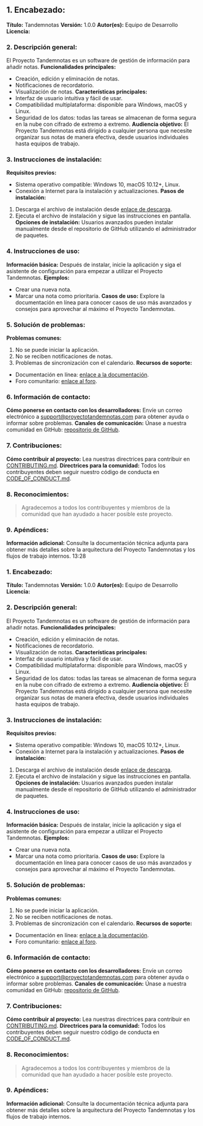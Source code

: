 ## 1. Encabezado:
**Título:** Tandemnotas 
**Versión:** 1.0.0 
**Autor(es):** Equipo de Desarrollo
**Licencia:**
### 2. Descripción general:
El Proyecto Tandemnotas es un software de gestión de información para añadir notas.
**Funcionalidades principales:**
- Creación, edición y eliminación de notas.
- Notificaciones de recordatorio.
- Visualización de notas.
**Características principales:**
- Interfaz de usuario intuitiva y fácil de usar.
- Compatibilidad multiplataforma: disponible para Windows, macOS y Linux.
- Seguridad de los datos: todas las tareas se almacenan de forma segura en la nube con cifrado de extremo a extremo.
**Audiencia objetivo:** El Proyecto Tandemnotas está dirigido a cualquier persona que necesite organizar sus notas de manera efectiva, desde usuarios individuales hasta equipos de trabajo.
### 3. Instrucciones de instalación:
**Requisitos previos:**
- Sistema operativo compatible: Windows 10, macOS 10.12+, Linux.
- Conexión a Internet para la instalación y actualizaciones.
**Pasos de instalación:**
1. Descarga el archivo de instalación desde [enlace de descarga](https://www.ejemplo.com).
2. Ejecuta el archivo de instalación y sigue las instrucciones en pantalla.
**Opciones de instalación:** Usuarios avanzados pueden instalar manualmente desde el repositorio de GitHub utilizando el administrador de paquetes.
### 4. Instrucciones de uso:
**Información básica:** Después de instalar, inicie la aplicación y siga el asistente de configuración para empezar a utilizar el Proyecto Tandemnotas.
**Ejemplos:**
- Crear una nueva nota.
- Marcar una nota como prioritaria.
**Casos de uso:** Explore la documentación en línea para conocer casos de uso más avanzados y consejos para aprovechar al máximo el Proyecto Tandemnotas.
### 5. Solución de problemas:
**Problemas comunes:**
1. No se puede iniciar la aplicación.
2. No se reciben notificaciones de notas.
3. Problemas de sincronización con el calendario.
**Recursos de soporte:**
- Documentación en línea: [enlace a la documentación](https://docs.proyectotandemnotas.com).
- Foro comunitario: [enlace al foro](https://community.proyectotandemnotas.com).
### 6. Información de contacto:
**Cómo ponerse en contacto con los desarrolladores:** Envíe un correo electrónico a support@proyectotandemnotas.com para obtener ayuda o informar sobre problemas.
**Canales de comunicación:** Únase a nuestra comunidad en GitHub: [repositorio de GitHub](https://github.com/proyectotandemnotas).
### 7. Contribuciones:
**Cómo contribuir al proyecto:** Lea nuestras directrices para contribuir en [CONTRIBUTING.md](CONTRIBUTING.md).
**Directrices para la comunidad:** Todos los contribuyentes deben seguir nuestro código de conducta en [CODE_OF_CONDUCT.md](CODE_OF_CONDUCT.md).
### 8. Reconocimientos:
> Agradecemos a todos los contribuyentes y miembros de la comunidad que han ayudado a hacer posible este proyecto.
### 9. Apéndices:
**Información adicional:** Consulte la documentación técnica adjunta para obtener más detalles sobre la arquitectura del Proyecto Tandemnotas y los flujos de trabajo internos.
13:28
### 1. Encabezado:
**Título:** Tandemnotas
**Versión:** 1.0.0
**Autor(es):** Equipo de Desarrollo
**Licencia:**
### 2. Descripción general:
El Proyecto Tandemnotas es un software de gestión de información para añadir notas.
**Funcionalidades principales:**
- Creación, edición y eliminación de notas.
- Notificaciones de recordatorio.
- Visualización de notas.
**Características principales:**
- Interfaz de usuario intuitiva y fácil de usar.
- Compatibilidad multiplataforma: disponible para Windows, macOS y Linux.
- Seguridad de los datos: todas las tareas se almacenan de forma segura en la nube con cifrado de extremo a extremo.
**Audiencia objetivo:** El Proyecto Tandemnotas está dirigido a cualquier persona que necesite organizar sus notas de manera efectiva, desde usuarios individuales hasta equipos de trabajo.
### 3. Instrucciones de instalación:
**Requisitos previos:**
- Sistema operativo compatible: Windows 10, macOS 10.12+, Linux.
- Conexión a Internet para la instalación y actualizaciones.
**Pasos de instalación:**
1. Descarga el archivo de instalación desde [enlace de descarga](https://www.ejemplo.com).
2. Ejecuta el archivo de instalación y sigue las instrucciones en pantalla.
**Opciones de instalación:** Usuarios avanzados pueden instalar manualmente desde el repositorio de GitHub utilizando el administrador de paquetes.
### 4. Instrucciones de uso:
**Información básica:** Después de instalar, inicie la aplicación y siga el asistente de configuración para empezar a utilizar el Proyecto Tandemnotas.
**Ejemplos:**
- Crear una nueva nota.
- Marcar una nota como prioritaria.
**Casos de uso:** Explore la documentación en línea para conocer casos de uso más avanzados y consejos para aprovechar al máximo el Proyecto Tandemnotas.
### 5. Solución de problemas:
**Problemas comunes:**
1. No se puede iniciar la aplicación.
2. No se reciben notificaciones de notas.
3. Problemas de sincronización con el calendario.
**Recursos de soporte:**
- Documentación en línea: [enlace a la documentación](https://docs.proyectotandemnotas.com).
- Foro comunitario: [enlace al foro](https://community.proyectotandemnotas.com).
### 6. Información de contacto:
**Cómo ponerse en contacto con los desarrolladores:** Envíe un correo electrónico a support@proyectotandemnotas.com para obtener ayuda o informar sobre problemas.
**Canales de comunicación:** Únase a nuestra comunidad en GitHub: [repositorio de GitHub](https://github.com/proyectotandemnotas).
### 7. Contribuciones:
**Cómo contribuir al proyecto:** Lea nuestras directrices para contribuir en [CONTRIBUTING.md](CONTRIBUTING.md).
**Directrices para la comunidad:** Todos los contribuyentes deben seguir nuestro código de conducta en [CODE_OF_CONDUCT.md](CODE_OF_CONDUCT.md).
### 8. Reconocimientos:
> Agradecemos a todos los contribuyentes y miembros de la comunidad que han ayudado a hacer posible este proyecto.
### 9. Apéndices:
**Información adicional:** Consulte la documentación técnica adjunta para obtener más detalles sobre la arquitectura del Proyecto Tandemnotas y los flujos de trabajo internos.
<!-- # Tandem notas
![logotipo tandem ](https://https://cdn-icons-png.flaticon.com/512/1995/1995515.png)
<image src="https://cdn-icons-png.flaticon.com/512/1995/1995515.png">

## indice
- [Descripcion del proyecto](#descripción-del-proyecto)
- [Instrucciones de uso](#instrucciones-de-uso)
- [Reconocimientos](#reconocimientos)


----------
## Descripción del proyecto 
Bla Bla Bla
## Instalación del software
```shell

git clone https:// .......git
```
Entramos en el directorio
```shell
cd directorio
```
 y actualizamos dependecias
 ```shell 
 npm update 
 ```

## Instrucciones de uso
Bla Bla Bla 

## Reconocimientos
- [Reconocimientos](https://www.github.io)
- [Reconocimientos](https://www.github.io)
- [Reconocimientos](https://www.github.io)
# Guía Completa de Markdown
## Encabezados
# Encabezado 1
## Encabezado 2
### Encabezado 3
#### Encabezado 4
##### Encabezado 5
###### Encabezado 6
## Texto
Este es un párrafo de texto normal.
*Texto en cursiva*
**Texto en negrita**
~~Texto tachado~~
## Listas
### Lista sin orden
- Elemento 1
- Elemento 2
- Elemento 3
### Lista ordenada
1. Elemento 1
2. Elemento 2
3. Elemento 3
### Lista de tareas
- [x] Tarea completada
- [ ] Tarea pendiente
## Enlaces
[Enlace a Google](https://www.google.com)
## Imágenes
![Texto alternativo](imagen.png)
## Citas
> Esto es una cita.
## Código
### Código en línea
`console.log("Hola mundo")`
### Bloque de código
```python
def saludar():
  print("Hola mundo")
```
## Líneas horizontales
---
## Tablas
| Encabezado 1 | Encabezado 2 |
| ------------ | ------------ |
| Celda 1   | Celda 2   |
| Celda 3   | Celda 4   |
## Énfasis
\*Texto en cursiva\*
\*\*Texto en negrita\*\*
## Escape de caracteres
\# Esto no es un encabezado
\* Esto no es una lista
# Guía Completa de Markdown
## Índice
1. [Encabezados](#encabezados)
2. [Texto](#texto)
3. [Listas](#listas)
4. [Enlaces](#enlaces)
5. [Imágenes](#imágenes)
6. [Citas](#citas)
7. [Código](#código)
8. [Líneas horizontales](#líneas-horizontales)
9. [Tablas](#tablas)
10. [Énfasis](#énfasis)
11. [Escape de caracteres](#escape-de-caracteres)
## Encabezados
# Encabezado 1
## Encabezado 2
### Encabezado 3
#### Encabezado 4
##### Encabezado 5
###### Encabezado 6
## Texto
Este es un párrafo de texto normal.
*Texto en cursiva*
**Texto en negrita**
~~Texto tachado~~
## Listas
### Lista sin orden
- Elemento 1
- Elemento 2
- Elemento 3
### Lista ordenada
1. Elemento 1
2. Elemento 2
3. Elemento 3
### Lista de tareas
- [x] Tarea completada
- [ ] Tarea pendiente
## Enlaces
[Enlace a Google](https://www.google.com)
## Imágenes
![Texto alternativo](imagen.png)
## Citas
> Esto es una cita.
## Código
### Código en línea
`console.log("Hola mundo")`
### Bloque de código
```python
def saludar():
  print("Hola mundo")
```
## Líneas horizontales
---
## Tablas
| Encabezado 1 | Encabezado 2 |
| ------------ | ------------ |
| Celda 1   | Celda 2   |
| Celda 3   | Celda 4   |
## Énfasis
\*Texto en cursiva\*
\*\*Texto en negrita\*\*
## Escape de caracteres
\# Esto no es un encabezado
\* Esto no es una lista

 -->
